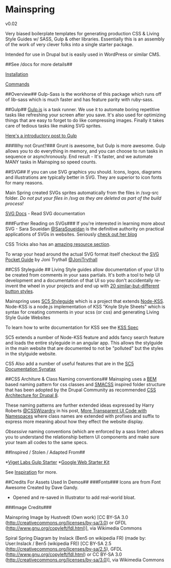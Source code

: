 # Mainspring
v0.02

Very biased boilerplate templates for generating production CSS &amp; Living
Style Guides w/ SASS, Gulp &amp; other libraries. Essentially this is an
assembly of the work of very clever folks into a single starter package.

Intended for use in Drupal but is easily used in WordPress or similar CMS.

##See /docs for more details##

[Installation](/docs/installation.md)

[Commands](/docs/commands.md)

##Overview##
Gulp-Sass is the workhorse of this package which runs off of lib-sass which is much faster and has feature parity with ruby-sass.

##Gulp##
[Gulp.js](http://gulpjs.com/) is a task runner. We use it to automate boring repetitive tasks like refreshing your screen after you save. It's also used for optimizing things that are easy to forget to do like compressing images. Finally it takes care of tedious tasks like making SVG sprites.

[Here's a introductory post to Gulp](http://callmenick.com/post/an-introduction-to-gulp)

###Why not Grunt?###
Grunt is awesome, but Gulp is more awesome. Gulp allows you to do everything in memory, and you can choose to run tasks in sequence or asynchronously. End result - It's faster, and we automate MANY tasks in Mainsping so speed counts.

##SVG##
If you can use SVG graphics you should. Icons, logos, diagrams and illustrations are typically better in SVG. They are superior to icon fonts for many reasons.

Main Spring created SVGs sprites automatically from the files in /svg-src folder. *Do not put your files in /svg as they are deleted as part of the build process!*

[SVG Docs](docs/svg.md) - Read SVG documentation

###Further Reading on SVGs###
If you're interested in learning more about SVG - Sara Soueidan [@SaraSoueidan](https://twitter.com/SaraSoueidan) is the definitive authority on practical applications of SVGs in websites. Seriously [check out her blog](https://sarasoueidan.com/articles/)

CSS Tricks also has an [amazing resource section](https://css-tricks.com/mega-list-svg-information/).

To wrap your head around the actual SVG format itself checkout the [SVG Pocket Guide](http://svgpocketguide.com/) by Joni Trythall [@JoniTrythall](https://twitter.com/JoniTrythall)



##CS5 Styleguide ##
Living Style guides allow documentation of your UI to be created from comments in your sass partials. It's both a tool to help UI development and a documentation of that UI so you don't accidentally re-invent the wheel in your projects and end up with [20 similar-but-different button styles](http://bradfrost.com/blog/post/interface-inventory/).

Mainspring uses [SC5 Styleguide](https://github.com/SC5/sc5-styleguide#build-options) which is a project that extends [Node-KSS](https://github.com/kss-node/kss-node). Node-KSS is a node.js implementation
of KSS "Knyle Style Sheets" which is syntax for creating comments in your
scss (or css) and generating Living Style Guide Websites

To learn how to write documentation for KSS see the [KSS Spec](https://github.com/kss-node/kss/blob/spec/SPEC.md)

SC5 extends a number of Node-KSS feature and adds fancy search feature and loads the entire styleguide in an angular app. This allows the stylguide in the main website that are documented to not be "polluted" but the styles in the stylguide website.

CS5 Also add a number of useful features that are in the [SC5 Documentation Synatax](https://github.com/SC5/sc5-styleguide#documenting-syntax)


##CSS Architure & Class Naming conventions##
Mainsping uses a [BEM](http://csswizardry.com/2013/01/mindbemding-getting-your-head-round-bem-syntax/) based naming pattern for css classes and [SMACSS](https://smacss.com/) inspired folder structure that has been adopted by the Drupal Community as recommended [CSS Architecture for Drupal 8](https://www.drupal.org/coding-standards/css/architecture).

These naming patterns are further extended ideas expressed by Harry Roberts [@CSSWizardry](https://twitter.com/csswizardry) in his post, [More Transparent UI Code with Namespaces](http://csswizardry.com/2015/03/more-transparent-ui-code-with-namespaces/) where class names are extended with profixes and suffix to express more meaning about how they effect the website display.

 _Obsessive_ naming conventions (which are enforced by a sass linter) allows you to understand the relationship bettern UI components and make sure your team all codes to the same specs.

##Inspired / Stolen / Adapted From##

*[Viget Labs Gulp Starter](https://github.com/vigetlabs/gulp-starter)
*[Google Web Starter Kit](https://github.com/google/web-starter-kit)

See [Inspiration](/docs/oh-my-god-its-full-of-stars.md) for more.


##Credits For Assets Used In Demos##
###Fonts###
Icons are from Font Awesome Created by Dave Gandy.
- Opened and re-saved in Illustrator to add real-world bloat.

###Image Credits###

Mainspring Image by Hustvedt (Own work) [CC BY-SA 3.0 (http://creativecommons.org/licenses/by-sa/3.0) or GFDL (http://www.gnu.org/copyleft/fdl.html)], via Wikimedia Commons

Spiral Spring Diagram by Inslack (Ben5 on wikipedia FR) (made by: User:Inslack / Ben5 (wikipedia FR)) [CC BY-SA 2.5 (http://creativecommons.org/licenses/by-sa/2.5), GFDL (http://www.gnu.org/copyleft/fdl.html) or CC BY-SA 3.0 (http://creativecommons.org/licenses/by-sa/3.0)], via Wikimedia Commons


